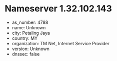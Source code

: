 # Nameserver 1.32.102.143

* as_number: 4788
* name: Unknown
* city: Petaling Jaya
* country: MY
* organization: TM Net, Internet Service Provider
* version: Unknown
* dnssec: false
